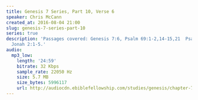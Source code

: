 ```yaml
---
title: Genesis 7 Series, Part 10, Verse 6
speaker: Chris McCann
created_at: 2016-08-04 21:00
slug: genesis-7-series-part-10
series: true
description: 'Passages covered: Genesis 7:6, Psalm 69:1-2,14-15,21  Psalm 124:2-5,
  Jonah 2:1-5.'
audio:
  mp3_low:
    length: '24:59'
    bitrate: 32 Kbps
    sample_rate: 22050 Hz
    size: 5.7 MB
    size_bytes: 5996117
    url: http://audiocdn.ebiblefellowship.com/studies/genesis/chapter-7/2016.08.04_McCann_-_Genesis_7_Series_Part_10.mp3
---
```

